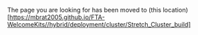 The page you are looking for has been moved to (this location)[https://mbrat2005.github.io/FTA-WelcomeKits//hybrid/deployment/cluster/Stretch_Cluster_build]
